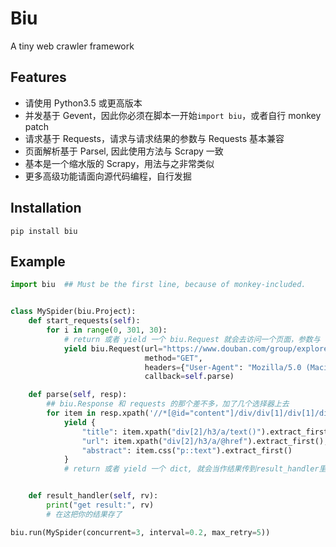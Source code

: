 # Biu
A tiny web crawler framework

## Features
* 请使用 Python3.5 或更高版本
* 并发基于 Gevent，因此你必须在脚本一开始`import biu`，或者自行 monkey patch
* 请求基于 Requests，请求与请求结果的参数与 Requests 基本兼容
* 页面解析基于 Parsel, 因此使用方法与 Scrapy 一致
* 基本是一个缩水版的 Scrapy，用法与之非常类似
* 更多高级功能请面向源代码编程，自行发掘

## Installation
```
pip install biu
```

## Example
```python
import biu  ## Must be the first line, because of monkey-included.


class MySpider(biu.Project):
    def start_requests(self):
        for i in range(0, 301, 30):
            # return 或者 yield 一个 biu.Request 就会去访问一个页面，参数与 requests 的那个基本上是兼容的
            yield biu.Request(url="https://www.douban.com/group/explore/tech?start={}".format(i),
                              method="GET",
                              headers={"User-Agent": "Mozilla/5.0 (Macintosh; Intel Mac OS X 10_11_6) AppleWebKit/537.36 (KHTML, like Gecko) Chrome/65.0.3325.181 Safari/537.36"},
                              callback=self.parse)

    def parse(self, resp):
        ## biu.Response 和 requests 的那个差不多，加了几个选择器上去
        for item in resp.xpath('//*[@id="content"]/div/div[1]/div[1]/div'):
            yield {
                "title": item.xpath("div[2]/h3/a/text()").extract_first(),
                "url": item.xpath("div[2]/h3/a/@href").extract_first(),
                "abstract": item.css("p::text").extract_first()
            }
            # return 或者 yield 一个 dict, 就会当作结果传到result_handler里进行处理


    def result_handler(self, rv):
        print("get result:", rv)
        # 在这把你的结果存了

biu.run(MySpider(concurrent=3, interval=0.2, max_retry=5))

```